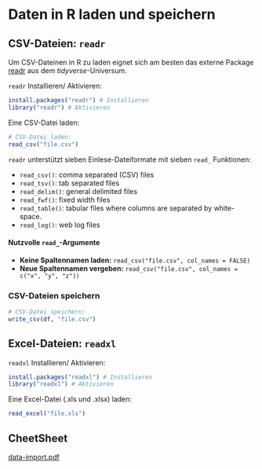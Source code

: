 # Daten in R laden und speichern

## CSV-Dateien: `readr`

Um CSV-Dateinen in R zu laden eignet sich am besten das externe Package [readr](https://readr.tidyverse.org/) aus dem *tidyverse*-Universum. 

`readr` Installieren/ Aktivieren:

```r
install.packages("readr") # Installieren
library("readr") # Aktivieren
```
Eine CSV-Datei laden: 

```r
# CSV-Datei laden: 
read_csv("file.csv")
```

`readr` unterstützt sieben Einlese-Dateiformate mit sieben `read_` Funktionen:

* `read_csv()`: comma separated (CSV) files
* `read_tsv()`: tab separated files
* `read_delim()`: general delimited files
* `read_fwf()`: fixed width files
* `read_table()`: tabular files where columns are separated by white-space.
* `read_log()`: web log files

#### Nutzvolle `read_`-Argumente

* **Keine Spaltennamen laden:** `read_csv("file.csv", col_names = FALSE)`
* **Neue Spaltennamen vergeben:** `read_csv("file.csv", col_names = c("x", "y", "z"))`

### CSV-Dateien speichern

```r
# CSV-Datei speichern:
write_csv(df, "file.csv") 
```

## Excel-Dateien: `readxl` 

`readxl` Installieren/ Aktivieren:

```r
install.packages("readxl") # Installieren
library("readxl") # Aktivieren
```

Eine Excel-Datei (.xls und .xlsx) laden: 

```r
read_excel("file.xls")
```
## CheetSheet

[data-import.pdf](https://github.com/rstudio/cheatsheets/blob/main/data-import.pdf)


